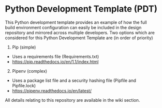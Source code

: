 # Python Development Template (PDT)
This Python development template provides an example of how the full build environment configuration can easily be included in the design repository and mirrored across multiple developers.  Two options which are considered for this Python Development Template are (in order of priority)
1. Pip (simple)
  - Uses a requirements file (Requirements.txt)
  - https://pip.readthedocs.io/en/1.1/index.html
2. Pipenv (complex)
  - Uses a package list file and a security hashing file (Pipfile and Pipfile.lock)
  - https://pipenv.readthedocs.io/en/latest/

All details relating to this repository are available in the wiki section.
